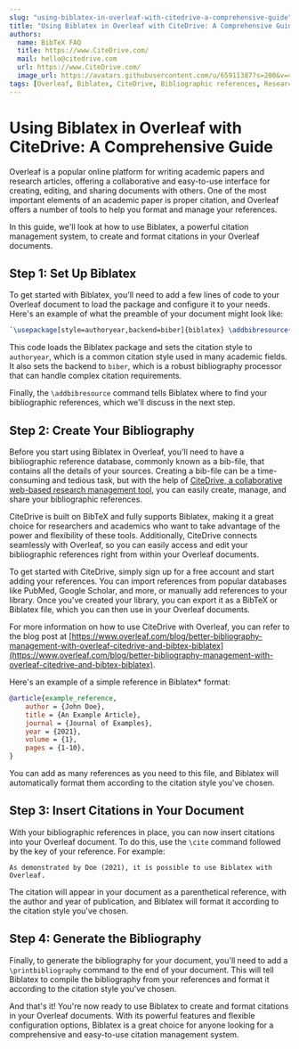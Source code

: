 ```yaml
---
slug: "using-biblatex-in-overleaf-with-citedrive-a-comprehensive-guide"
title: "Using Biblatex in Overleaf with CiteDrive: A Comprehensive Guide"
authors:
  name: BibTeX FAQ
  title: https://www.CiteDrive.com/
  mail: hello@citedrive.com
  url: https://www.CiteDrive.com/
  image_url: https://avatars.githubusercontent.com/u/65911387?s=200&v=4
tags: [Overleaf, Biblatex, CiteDrive, Bibliographic references, Research management]
---
```


# Using Biblatex in Overleaf with CiteDrive: A Comprehensive Guide

Overleaf is a popular online platform for writing academic papers and research articles, offering a collaborative and easy-to-use interface for creating, editing, and sharing documents with others. One of the most important elements of an academic paper is proper citation, and Overleaf offers a number of tools to help you format and manage your references.

In this guide, we'll look at how to use Biblatex, a powerful citation management system, to create and format citations in your Overleaf documents.

## Step 1: Set Up Biblatex

To get started with Biblatex, you'll need to add a few lines of code to your Overleaf document to load the package and configure it to your needs. Here's an example of what the preamble of your document might look like:


```latex
`\usepackage[style=authoryear,backend=biber]{biblatex} \addbibresource{references.bib}`
```

This code loads the Biblatex package and sets the citation style to `authoryear`, which is a common citation style used in many academic fields. It also sets the backend to `biber`, which is a robust bibliography processor that can handle complex citation requirements.

Finally, the `\addbibresource` command tells Biblatex where to find your bibliographic references, which we'll discuss in the next step.

## Step 2: Create Your Bibliography

Before you start using Biblatex in Overleaf, you'll need to have a bibliographic reference database, commonly known as a bib-file, that contains all the details of your sources. Creating a bib-file can be a time-consuming and tedious task, but with the help of [CiteDrive, a collaborative web-based research management tool](https://www.citedrive.com/), you can easily create, manage, and share your bibliographic references.

CiteDrive is built on BibTeX and fully supports Biblatex, making it a great choice for researchers and academics who want to take advantage of the power and flexibility of these tools. Additionally, CiteDrive connects seamlessly with Overleaf, so you can easily access and edit your bibliographic references right from within your Overleaf documents.

To get started with CiteDrive, simply sign up for a free account and start adding your references. You can import references from popular databases like PubMed, Google Scholar, and more, or manually add references to your library. Once you've created your library, you can export it as a BibTeX or Biblatex file, which you can then use in your Overleaf documents.

For more information on how to use CiteDrive with Overleaf, you can refer to the blog post at [https://www.overleaf.com/blog/better-bibliography-management-with-overleaf-citedrive-and-bibtex-biblatex](https://www.overleaf.com/blog/better-bibliography-management-with-overleaf-citedrive-and-bibtex-biblatex).

Here's an example of a simple reference in Biblatex* format:

```bibtex
@article{example_reference,   
	author = {John Doe},   
	title = {An Example Article},   
	journal = {Journal of Examples},   
	year = {2021},   
	volume = {1},   
	pages = {1-10}, 
}
```

You can add as many references as you need to this file, and Biblatex will automatically format them according to the citation style you've chosen.

## Step 3: Insert Citations in Your Document

With your bibliographic references in place, you can now insert citations into your Overleaf document. To do this, use the `\cite` command followed by the key of your reference. For example:


`As demonstrated by Doe (2021), it is possible to use Biblatex with Overleaf.`

The citation will appear in your document as a parenthetical reference, with the author and year of publication, and Biblatex will format it according to the citation style you've chosen.

## Step 4: Generate the Bibliography

Finally, to generate the bibliography for your document, you'll need to add a `\printbibliography` command to the end of your document. This will tell Biblatex to compile the bibliography from your references and format it according to the citation style you've chosen.

And that's it! You're now ready to use Biblatex to create and format citations in your Overleaf documents. With its powerful features and flexible configuration options, Biblatex is a great choice for anyone looking for a comprehensive and easy-to-use citation management system.